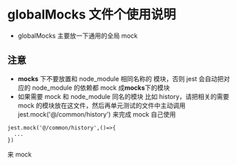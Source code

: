 <!--
 * @Author: Hughie
 * @Date: 2020-06-20 13:55:17
 * @LastEditTime: 2021-04-18 17:40:37
 * @LastEditors: Hughie
 * @Description:
-->

# globalMocks 文件个使用说明

- globalMocks 主要放一下通用的全局 mock

## 注意

- **mocks** 下不要放置和 node_module 相同名称的 模块，否则 jest 会自动把对应的 node_module 的依赖都 mock 成**mocks**下的模块
- 如果需要 mock 和 node_module 同名的模块 比如 history，请把相关的需要 mock 的模块放在这文件，然后再单元测试的文件中主动调用 jest.mock('@/common/history') 来完成 mock 自己使用

```
jest.mock('@/common/history',()=>{
  ...
})
```

来 mock
